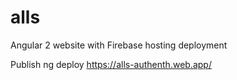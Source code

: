 # alls
Angular 2 website with Firebase hosting deployment

Publish ng deploy https://alls-authenth.web.app/
